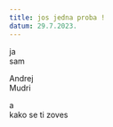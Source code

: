 ```yaml
---
title: jos jedna proba !
datum: 29.7.2023.
---
```

j﻿a\
s﻿am

A﻿ndrej\
M﻿udri

a﻿\
k﻿ako se ti zoves